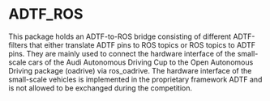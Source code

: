 ADTF_ROS
========

This package holds an ADTF-to-ROS bridge consisting of different ADTF-filters that either translate ADTF pins to ROS topics or ROS topics to ADTF pins.
They are mainly used to connect the hardware interface of the small-scale cars of the Audi Autonomous Driving Cup to the Open Autonomous Driving package (oadrive) via ros_oadrive. 
The hardware interface of the small-scale vehicles is implemented in the proprietary framework ADTF and is not allowed to be exchanged during the competition.
